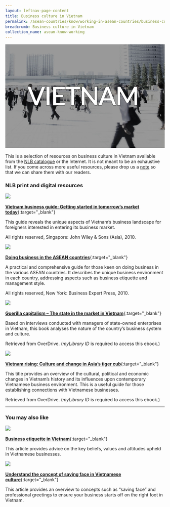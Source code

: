```yaml
---
layout: leftnav-page-content
title: Business culture in Vietnam
permalink: /asean-countries/know/working-in-asean-countries/business-culture-in-vietnam/
breadcrumb: Business culture in Vietnam
collection_name: asean-know-working
---
```


<img src="/images/asean-working/ASEAN-Vietnam-Business-Culture.jpg" alt="Business culture Vietnam banner" style="width:800px;" />

This is a selection of resources on business culture in Vietnam available from the [NLB catalogue](http://catalogue.nlb.gov.sg/) or the Internet.  It is not meant to be an exhaustive list. If you come across more useful resources, please drop us a [note](https://www.eyeonasia.gov.sg/contact-us/) so that we can share them with our readers.

### **NLB print and digital resources**

<img src="/images/book-covers/Vietnam-business-guide-Getting-started-in-tomorrow’s-market-today.jpg" style="width:150px;" />

[**Vietnam business guide: Getting started in tomorrow’s market today**](http://eservice.nlb.gov.sg/item_holding.aspx?bid=13568218){:target="_blank"}

This guide reveals the unique aspects of Vietnam’s business landscape for foreigners interested in entering its business market.

All rights reserved, Singapore: John Wiley & Sons (Asia), 2010.

<img src="/images/book-covers/Doing-business-in-the-ASEAN-countries.jpg" style="width:150px;" />

[**Doing business in the ASEAN countries**](http://eservice.nlb.gov.sg/item_holding.aspx?bid=14192497){:target="_blank"}

A practical and comprehensive guide for those keen on doing business in the various ASEAN countries. It describes the unique business environment in each country, addressing aspects such as business etiquette and management style.

All rights reserved, New York: Business Expert Press, 2010.

<img src="/images/book-covers/Guerilla-capitalism-The-state-in-the-market-in-Vietnam.jpg" style="width:150px;" />

[**Guerilla capitalism – The state in the market in Vietnam**](https://nlb.overdrive.com/media/1747903){:target="_blank"}

Based on interviews conducted with managers of state-owned enterprises in Vietnam, this book analyses the nature of the country’s business system and culture.

Retrieved from OverDrive. (*myLibrary ID* is required to access this ebook.)

<img src="/images/book-covers/Vietnam-rising-Culture-and-change-in-Asia’s-tiger-cub.jpg" style="width:150px;" />

[**Vietnam rising: Culture and change in Asia’s tiger cub**](https://nlb.overdrive.com/media/1556320){:target="_blank"}

This title provides an overview of the cultural, political and economic changes in Vietnam’s history and its influences upon contemporary Vietnamese business environment. This is a useful guide for those establishing connections with Vietnamese businesses.

Retrieved from OverDrive. (*myLibrary ID* is required to access this ebook.)

---

### **You may also like**

<img src="/images/resources/Article 3.jpg" style="width:180px;" />

[**Business etiquette in Vietnam**](https://www.vietchamsg.org/business-etiquette-vietnam/){:target="_blank"}

This article provides advice on the key beliefs, values and attitudes upheld in Vietnamese businesses.

<img src="/images/resources/Article 2.jpg" style="width:180px;" />

[**Understand the concept of saving face in Vietnamese culture**](http://thevietnamguide.com/tvg/tag/business-culture/){:target="_blank"}

This article provides an overview to concepts such as “saving face” and professional greetings to ensure your business starts off on the right foot in Vietnam.